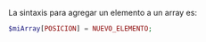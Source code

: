 La sintaxis para agregar un elemento a un array es:

``` php
$miArray[POSICION] = NUEVO_ELEMENTO;
```

